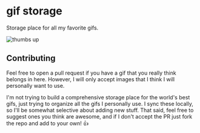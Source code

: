 # gif storage

Storage place for all my favorite gifs.

![thumbs up](support/thumbs-up.gif)


## Contributing

Feel free to open a pull request if you have a gif that you really think belongs in here. However, I will only accept images that I think I will personally want to use. 

I'm not trying to build a comprehensive storage place for the world's best gifs, just trying to organize all the gifs I personally use. I sync these locally, so I'll be somewhat selective about adding new stuff. That said, feel free to suggest ones you think are awesome, and if I don't accept the PR just fork the repo and add to your own! :thumbsup:
